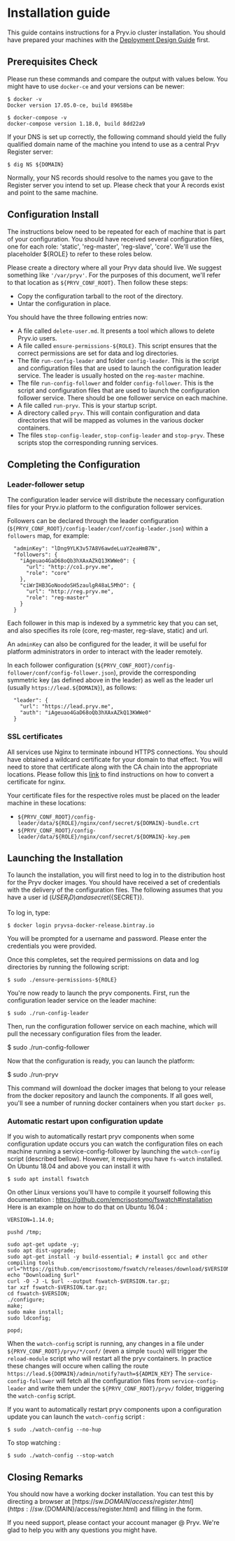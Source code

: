 # Installation guide

This guide contains instructions for a Pryv.io cluster installation.
You should have prepared your machines with the [Deployment Design Guide](https://api.pryv.com/customer-resources/#documents) first. 

## Prerequisites Check

Please run these commands and compare the output with values below. 
You might have to use `docker-ce` and your versions can be newer: 

    $ docker -v
    Docker version 17.05.0-ce, build 89658be
    
    $ docker-compose -v
    docker-compose version 1.18.0, build 8dd22a9

If your DNS is set up correctly, the following command should yield the fully qualified domain name of the machine you intend to use as a central Pryv Register server: 

    $ dig NS ${DOMAIN}

Normally, your NS records should resolve to the names you gave to the Register server you intend to set up. Please check that your A records exist and point to the same machine. 
    
## Configuration Install

The instructions below need to be repeated for each of machine that
is part of your configuration. You should have received several configuration
files, one for each role: 'static', 'reg-master', 'reg-slave', 'core'. We'll use the placeholder
${ROLE} to refer to these roles below.

Please create a directory where all your Pryv data should live. We suggest something like `'/var/pryv'`. For the purposes of this document, we'll refer to that location as `${PRYV_CONF_ROOT}`. Then follow these steps: 

  * Copy the configuration tarball to the root of the directory. 
  * Untar the configuration in place.  

You should have the three following entries now: 

  * A file called `delete-user.md`. It presents a tool which allows to delete Pryv.io users.
  * A file called `ensure-permissions-${ROLE}`. This script ensures that the correct 
    permissions are set for data and log directories.
  * The file `run-config-leader` and folder `config-leader`. This is the script and configuration files that are used to launch the configuration leader service. The leader is usually hosted on the `reg-master` machine.
  * The file `run-config-follower` and folder `config-follower`. This is the script and configuration files that are used to launch the configuration follower service. There should be one follower service on each machine.
  * A file called `run-pryv`. This is your startup script. 
  * A directory called `pryv`. This will contain configuration and data
    directories that will be mapped as volumes in the various docker 
    containers.
  * The files `stop-config-leader`, `stop-config-leader` and `stop-pryv`. These scripts stop the corresponding running services.

## Completing the Configuration

### Leader-follower setup

The configuration leader service will distribute the necessary configuration files for your Pryv.io platform to the configuration follower services.

Followers can be declared through the leader configuration (`${PRYV_CONF_ROOT}/config-leader/conf/config-leader.json`) within a `followers` map, for example:

```
  "adminKey": "lDng9YLK3v57A8V6awdeLuaY2eaHmB7N",
  "followers": {
    "iAgeuao4GaD68oQb3hXAxAZkQ13KWWe0": {
      "url": "http://co1.pryv.me",
      "role": "core"
    },
    "ciWrIHB3GoNoodoSH5zaulgR48aL5MhO": {
      "url": "http://reg.pryv.me",
      "role": "reg-master"
    }
  }
```

Each follower in this map is indexed by a symmetric key that you can set, and also specifies its role (core, reg-master, reg-slave, static) and url.

An `adminKey` can also be configured for the leader, it will be useful for platform administrators in order to interact with the leader remotely.

In each follower configuration (`${PRYV_CONF_ROOT}/config-follower/conf/config-follower.json`), provide the corresponding symmetric key (as defined above in the leader) as well as the leader url (usually `https://lead.${DOMAIN}`), as follows:

```
  "leader": {
    "url": "https://lead.pryv.me",
    "auth": "iAgeuao4GaD68oQb3hXAxAZkQ13KWWe0"
  }
```

### SSL certificates

All services use Nginx to terminate inbound HTTPS connections. You should have obtained a wildcard certificate for your domain to that effect. You will need to store that certificate along with the CA chain into the appropriate locations. Please follow this [link](https://www.digicert.com/ssl-certificate-installation-nginx.htm) to find instructions on how to convert a certificate for nginx. 

Your certificate files for the respective roles must be placed on the leader machine in these locations: 
  - `${PRYV_CONF_ROOT}/config-leader/data/${ROLE}/nginx/conf/secret/${DOMAIN}-bundle.crt`
  - `${PRYV_CONF_ROOT}/config-leader/data/${ROLE}/nginx/conf/secret/${DOMAIN}-key.pem`

## Launching the Installation

To launch the installation, you will first need to log in to the distribution host for the Pryv docker images. You should have received a set of credentials with the delivery of the configuration files. The following assumes that you have a user id (${USER_ID}) and a secret (${SECRET}).

To log in, type: 

    $ docker login pryvsa-docker-release.bintray.io

You will be prompted for a username and password. Please enter the credentials you were provided.

Once this completes, set the required permissions on data and log directories by running the following script:

    $ sudo ./ensure-permissions-${ROLE}

You're now ready to launch the pryv components. First, run the configuration leader service on the leader machine: 

    $ sudo ./run-config-leader

Then, run the configuration follower service on each machine, which will pull the necessary configuration files from the leader.

  $ sudo ./run-config-follower

Now that the configuration is ready, you can launch the platform:

  $ sudo ./run-pryv

This command will download the docker images that belong to your release from the docker repository and launch the components. If all goes well, you'll see a number of running docker containers when you start `docker ps`.

### Automatic restart upon configuration update
If you wish to automatically restart pryv components when some configuration update occurs you can watch the configuration files on each machine running a service-config-follower by launching the `watch-config` script (described bellow).
However, it requires you have `fs-watch` installed.
On Ubuntu 18.04 and above you can install it with

    $ sudo apt install fswatch

On other Linux versions you'll have to compile it yourself following this documentation : https://github.com/emcrisostomo/fswatch#installation
Here is an example on how to do that on Ubuntu 16.04 :

    VERSION=1.14.0;

    pushd /tmp;

    sudo apt-get update -y;
    sudo apt dist-upgrade;
    sudo apt-get install -y build-essential; # install gcc and other compiling tools
    url="https://github.com/emcrisostomo/fswatch/releases/download/$VERSION/fswatch-$VERSION.tar.gz"
    echo "Downloading $url"
    curl -O -J -L $url --output fswatch-$VERSION.tar.gz;
    tar xzf fswatch-$VERSION.tar.gz;
    cd fswatch-$VERSION;
    ./configure;
    make;
    sudo make install;
    sudo ldconfig;

    popd;

When the `watch-config` script is running, any changes in a file under `${PRYV_CONF_ROOT}/pryv/*/conf/` (even a simple `touch`) will trigger the `reload-module` script who will restart all the pryv containers.
In practice these changes will occure when calling the route `https://lead.${DOMAIN}/admin/notify?auth=${ADMIN_KEY}`
The `service-config-follower` will fetch all the configuration files from `service-config-leader` and write them under the `${PRYV_CONF_ROOT}/pryv/` folder, triggering the `watch-config` script.

If you want to automatically restart pryv components upon a configuration update you can launch the `watch-config` script :

    $ sudo ./watch-config --no-hup

To stop watching :

    $ sudo ./watch-config --stop-watch


## Closing Remarks

You should now have a working docker installation. You can test this by directing a browser at [https://sw.${DOMAIN}/access/register.html](https://sw.${DOMAIN}/access/register.html) and filling in the form. 

If you need support, please contact your account manager @ Pryv. We're glad to help you with any questions you might have. 
